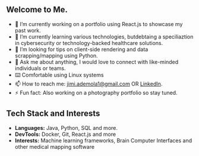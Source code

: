 ## Welcome to Me.
- 🔭 I’m currently working on a portfolio using React.js to showcase my past work.
- 🌱 I’m currently learning various technologies, butdebtaing a speciliaztion in cybersecurity or technology-backed healthcare solutions.
- 🤔 I’m looking for tips on client-side rendering and data scrapping/mapping using Python.
- 💬 Ask me about anything, I would love to connect with like-minded individuals or teams.
- ⌨️ Comfortable using Linux systems
- 📫 How to reach me: jimi.ademola1@gmail.com OR [LinkedIn](https://www.linkedin.com/in/jimi-ademola).
- ⚡ Fun fact: Also working on a photography portfolio so stay tuned.

## Tech Stack and Interests
- **Languages:** Java, Python, SQL and more.
- **DevTools:** Docker, Git, React.js and more
- **Interests:** Machine learning frameworks, Brain Computer Interfaces and other medical mapping software

